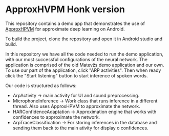 # ApproxHVPM Honk version

This repository contains a demo app that demonstrates the use of [ApproxHPVM](https://gitlab.engr.illinois.edu/llvm/hpvm-release) for approximate deep learning on Android.

To build the project, clone the repository and open it in Android studio and build.

In this repository we have all the code needed to run the demo application, with our most successful configurations of the neural network. The application is comprised of the old Matevžs demo application and our own. To use our part of the application, click "ARP activities". Then when ready click the "Start listening" button to start inference of spoken words. 

Our code is structured as follows: 

- ArpActivity -> main activity for UI and sound preprocessing.
- MicrophoneInference -> Work class that runs inference in a different thread. Also uses ApproxHPVM to approximate the network.
- HARConfidenceAdaptation -> Approximation engine that works with confidences to approximate the network.
- ArpTraceClassification -> For storing inferences in the database and sending them back to the main ativity for display o confidences.
